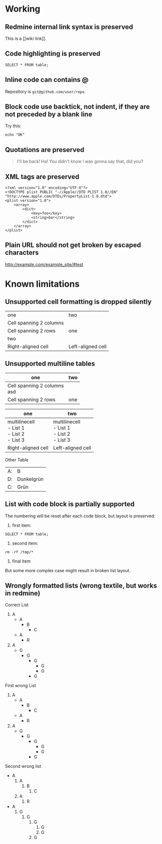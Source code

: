 # Working

## Redmine internal link syntax is preserved

This is a [[wiki link]].

## Code highlighting is preserved

    SELECT * FROM table;

## Inline code can contains @

Repository is `git@github.com/user/repo`.

## Block code use backtick, not indent, if they are not preceded by a blank line

Try this:

    echo "OK"

## Quotations are preserved

> I'll be back! Ha! You didn't know I was gonna say that, did you?

## XML tags are preserved

    <?xml version="1.0" encoding="UTF-8"?>
    <!DOCTYPE plist PUBLIC "-//Apple//DTD PLIST 1.0//EN" "http://www.apple.com/DTDs/PropertyList-1.0.dtd">
    <plist version="1.0">
        <array>
            <dict>
                <key>foo</key>
                <string>bar</string>
            </dict>
        </array>
    </plist>

## Plain URL should not get broken by escaped characters

http://example.com/example_site/#test

# Known limitations

## Unsupported cell formatting is dropped silently

|                         |                   |
|-------------------------|-------------------|
| one                     | two               |
| Cell spanning 2 columns |                   |
| Cell spanning 2 rows    | one               |
| two                     |                   |
| Right-aligned cell      | Left-aligned cell |

## Unsupported multiline tables

| one                                          | two |
|----------------------------------------------|-----|
| Cell spanning 2 columns<br/>asd |     |
| Cell spanning 2 rows                         | one |


| one                                                                                         | two                                                                                         |
|---------------------------------------------------------------------------------------------|---------------------------------------------------------------------------------------------|
| multilinecell<br/>- List 1<br/>- List 2<br/>- List 3 | multilinecell<br/>- List 1<br/>- List 2<br/>- List 3 |
| Right-aligned cell                                                                          | Left-aligned cell                                                                           |


Other Table

|     |            |
|-----|------------|
| A:  | B          |
| D:  | Dunkelgrün |
| C:  | Grün       |

## List with code block is partially supported

The numbering will be reset after each code block, but layout is preserved:

1.  first item:

<!-- -->

    SELECT * FROM table;

1.  second item:

<!-- -->

    rm -rf /tmp/*

1.  final item

But some more complex case might result in broken list layout.

## Wrongly formatted lists (wrong textile, but works in redmine)

Correct List

1.  A
    -   A
        -   B
            -   C
    -   A
        -   R
2.  A
    -   G
        -   G
            -   G
                -   G
                -   G
            -   G

First wrong List

1.  A
    -   A
        -   B
            -   C
    -   A
        -   R
2.  A
    -   G
        -   G
            -   G
                -   G
                -   G
            -   G

Second wrong list

-   A
    1.  A
        1.  B
            1.  C
    2.  A
        1.  R
-   A
    1.  G
        1.  G
            1.  G
                1.  G
                2.  G
            2.  G
